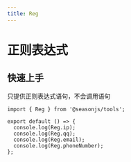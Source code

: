 ```yaml
---
title: Reg
---
```


# 正则表达式

## 快速上手

只提供正则表达式语句，不会调用语句

```tsx | pure
import { Reg } from '@seasonjs/tools';

export default () => {
  console.log(Reg.ip);
  console.log(Reg.qq);
  console.log(Reg.email);
  console.log(Reg.phoneNumber);
};
```
